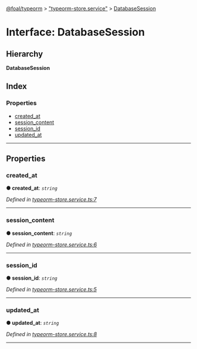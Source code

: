 [@foal/typeorm](../README.md) > ["typeorm-store.service"](../modules/_typeorm_store_service_.md) > [DatabaseSession](../interfaces/_typeorm_store_service_.databasesession.md)

# Interface: DatabaseSession

## Hierarchy

**DatabaseSession**

## Index

### Properties

* [created_at](_typeorm_store_service_.databasesession.md#created_at)
* [session_content](_typeorm_store_service_.databasesession.md#session_content)
* [session_id](_typeorm_store_service_.databasesession.md#session_id)
* [updated_at](_typeorm_store_service_.databasesession.md#updated_at)

---

## Properties

<a id="created_at"></a>

###  created_at

**● created_at**: *`string`*

*Defined in [typeorm-store.service.ts:7](https://github.com/FoalTS/foal/blob/07f00115/packages/typeorm/src/typeorm-store.service.ts#L7)*

___
<a id="session_content"></a>

###  session_content

**● session_content**: *`string`*

*Defined in [typeorm-store.service.ts:6](https://github.com/FoalTS/foal/blob/07f00115/packages/typeorm/src/typeorm-store.service.ts#L6)*

___
<a id="session_id"></a>

###  session_id

**● session_id**: *`string`*

*Defined in [typeorm-store.service.ts:5](https://github.com/FoalTS/foal/blob/07f00115/packages/typeorm/src/typeorm-store.service.ts#L5)*

___
<a id="updated_at"></a>

###  updated_at

**● updated_at**: *`string`*

*Defined in [typeorm-store.service.ts:8](https://github.com/FoalTS/foal/blob/07f00115/packages/typeorm/src/typeorm-store.service.ts#L8)*

___


